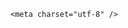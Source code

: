 <!DOCTYPE html>
<html lang="zh-CN">

<head>
    
<title>湖南慈利一溶洞因养猪场排污变“粪坑”，会对溶洞造成哪些破坏？还可能恢复正常吗？_腾讯新闻</title>
<meta name="keywords" content="溶洞,洞穴,湖南,慈利,环保,养猪场,生态系统,碳酸氢钙,喀斯特地貌,张家界,天坑">
<meta name="author" content="腾讯网">
<meta name="copyright" content="Copyright 1998 - 2025 Tencent. All Rights Reserved">
<meta property="og:type" content="news" />

<meta property="og:title" content="湖南慈利一溶洞因养猪场排污变“粪坑”，会对溶洞造成哪些破坏？还可能恢复正常吗？_腾讯新闻" />
<meta property="og:url" content="https://news.qq.com/rain/a/20250530Q01NTA00" />
<meta property="og:image" content="https://inews.gtimg.com/news_ls/OPKxDH89kNSho-jjvc2TbiQyZ-SZIKTRCQZy_IXXw6WY4AA_640330/0" />
<meta property="article:author" content="" />
<meta property="article:published_time" content="2025-05-30 11:22:36" />
<meta property="category" content="" />

    <meta charset="utf-8" />
<meta http-equiv="X-UA-Compatible" content="IE=Edge" />
<meta name="viewport" content="width=device-width, initial-scale=1, shrink-to-fit=no" />
<link rel="dns-prefetch" href="mat1.gtimg.com">
<link rel="dns-prefetch" href="i.news.qq.com">
<link rel="shortcut icon" href="https://mat1.gtimg.com/qqcdn/qqindex2021/favicon.ico">
<script nomodule="true" src="https://mat1.gtimg.com/qqcdn/qqindex2021/common-static/20240515201444/core3-37-1.min.js"></script>
<script>
  try {
    if (!window.IntersectionObserver) {
      var observerScript = document.createElement('script');
      observerScript.src = "https://mat1.gtimg.com/qqcdn/qqindex2021/common-static/20241024141058/intersection-observer-polyfill.js";
      document.head.appendChild(observerScript);
    }
  } catch (error) {}
</script>

<script>
  try {
    if (!Element.prototype.scrollTo) {
      var scrollScript = document.createElement('script');
      scrollScript.src = "https://mat1.gtimg.com/qqcdn/qqindex2021/common-static/20241025153001/scroll-behavior-polyfill.js";
      document.head.appendChild(scrollScript);
    }
  } catch (error) {}
</script>
<script>
  try {
    if ('scrollRestoration' in window.history) {
      window.history.scrollRestoration = 'manual';
    }
    window.isPcClient = Boolean(window.electron) && (
      window.navigator.userAgent.indexOf('pc-client') > 0 ||
      window.navigator.userAgent.indexOf('TencentNews') > 0
    );
  } catch {}
</script>
<script>
  try {
    if (window.isPcClient) {
      var bodyStyle = document.createElement('style');
      bodyStyle.innerText = 'body{ zoom: 0.95 }';
      document.head.appendChild(bodyStyle);
    }
  } catch {}
</script>
<script>
  window.DATA = {"id":"20250530Q01NTA00","news_update_time":1748576175,"ret":0,"adInfo":{"openAdsComment":1,"openAdsPhotos":1,"openAdsText":1,"openRelatedNewsAd":1,"openAds":1},"categoryrray":{"sub_category_id":"537","category_id":"56"},"closeCommentBanner":0,"content_words_num":34,"enableDiffusion":1,"self_declare":{"declare":"个人观点，仅供参考"},"abstract":"","card":{"chlname":"问答课代表","desc":"腾讯新闻问答课代表，结合当下热点新闻和网友热议，发现好问题，期待好回答。","vip_icon":"http://inews.gtimg.com/newsapp_ls/0/14876051701/0","update_frequency":"1970-01-01 08:00:00","chlid":"22983986","icon":"https://inews.gtimg.com/om_ls/OPBO91JgEbYG-O62jC2hCRA_yoydsA8oEANb87pxgNxKgAA_200200/0","uin":"ecbe89d289b6198c7996f16538ebc224f9","vip_type":"30012","vip_type_new":"30012","liveInfo":{},"msgEntry":1,"vip_icon_night":"http://inews.gtimg.com/newsapp_ls/0/14876052067/0","vip_place":"left","vip_desc":"腾讯新闻问答课代表官方账号","suid":"8QMc339d5IQeuTzY5QN3","cpLevel":2},"surl":"https://view.inews.qq.com/a/20250530Q01NTA00","title":"湖南慈利一溶洞因养猪场排污变“粪坑”，会对溶洞造成哪些破坏？还可能恢复正常吗？","channelEntryJumpType":1,"shareDesc":"腾讯新闻","time":"2025-05-30 07:30:32","FadCid":"","disableDeclare":1,"safe_cntl":{"close_comment_dislike":0,"close_share_pull":0,"emoticon_comment_mode":0,"close_relate_thing":0,"close_all_ad":0,"close_all_emoticon_comment":0,"close_all_favorite":0,"close_all_rel":0,"close_global_news_sis":0},"url":"https://view.inews.qq.com/a/20250530Q01NTA00","news_app_recommend_status":4,"commentid":"","emojiRelatedSwitch":1,"iNewsRecommendLevel":1,"intro":"","is_deleted":0,"copyright_wording_share":"免责声明","extra_property":{"FeedbackDetailDisableInsert":1,"zanSkinType":""},"final_declare":["个人观点，仅供参考"],"remarks":"","copyright_share":"本文来自腾讯新闻客户端创作者，不代表腾讯新闻的观点和立场。","detail_entry":{"is_orignal":1,"orignal_entry":1},"emojiSwitch":1,"ai_switch":true,"all_long_pic":1,"article_category":"56","attribute":{},"content":null,"answer_num":2,"isSensitive":0,"questionInfo":{"url":"http://view.inews.qq.com/a/20250530Q01NTA00","abstract":"","id":"20250530Q01NTA00","longtitle":"湖南慈利一溶洞因养猪场排污变“粪坑”，溶洞还可能恢复正常吗？","question_short_title":"湖南慈利一溶洞因养猪场排污变“粪坑”，会对溶洞造成哪些破坏？还可能恢复正常吗？","relate_extend_infos":[{"abstract":"","articletype":"4","id":"20250529V08N5G00","longtitle":"湖南慈利县一天坑溶洞被养殖污水污染？官方通报：正全力开展垃圾清运、污水清理，涉嫌违法排污的3家养殖户被立案调查","picShowType":"90092","thumbnails_qqnews":["https://inews.gtimg.com/om_ls/OxcSJOyMJJkEHt71DPeAI41C7oOVbuE4OoWdP5yyKL9XoAA_294195/0"],"title":"湖南慈利县一天坑溶洞被养殖污水污染？官方通报：正全力开展垃圾清运、污水清理，涉嫌违法排污的3家养殖户被立案调查","url":"https://view.inews.qq.com/a/20250529V08N5G00"}],"thumbnails_qqnews":["https://inews.gtimg.com/om_ls/Omx3-dgru6_TAouhwkqcPNgeDzFMqUEL3shUB-CoxQuYcAA_294195/0"],"title":"湖南慈利一溶洞因养猪场排污变“粪坑”，会对溶洞造成哪些破坏？还可能恢复正常吗？"},"question_id":"","relate_extend_infos":{"abstract":"","id":"20250529V08N5G00","imgURL":"https://inews.gtimg.com/om_ls/OxB7Ukmxjb_UNX5OcevNjoiQZNRhj8N0Vt4Y_BeFvDO5IAA_196130/0","imgURLSmall":"","longTitle":"湖南慈利县一天坑溶洞被养殖污水污染？官方通报：正全力开展垃圾清运、污水清理，涉嫌违法排污的3家养殖户被立案调查","title":"湖南慈利县一天坑溶洞被养殖污水污染？官方通报：正全力开展垃圾清运、污水清理，涉嫌违法排污的3家养殖户被立案调查","url":"http://view.inews.qq.com/a/20250529V08N5G00"},"shareImg":"https://inews.gtimg.com/om_ls/Omx3-dgru6_TAouhwkqcPNgeDzFMqUEL3shUB-CoxQuYcAA_870492/0","atype":232,"forbidCommentUpDown":0,"likeInfo":0,"already_answer":false,"cms_id":"20250530Q01NTA00","articleId":"20250530Q01RP500","article_type":232,"tags":"","desc":"","videoArr":[]};
</script>
<script>
  window.channelInfo = {"channelConfig":{"channelNav":[{"_auto_id":"1","active_alien_img":"","alien_img":"","channel_id":"news_news_home","is_local":"0","link":"https://www.qq.com","name_cn":"首页","name_en":"home"},{"_auto_id":"2","active_alien_img":"","alien_img":"","channel_id":"news_news_top","is_local":"0","link":"","name_cn":"要闻","name_en":"news"},{"_auto_id":"4","active_alien_img":"","alien_img":"","channel_id":"news_news_bj","is_local":"1","link":"","name_cn":"北京","name_en":"bj"},{"_auto_id":"5","active_alien_img":"","alien_img":"","channel_id":"news_news_finance","is_local":"0","link":"","name_cn":"财经","name_en":"finance"},{"_auto_id":"6","active_alien_img":"","alien_img":"","channel_id":"news_news_tech","is_local":"0","link":"","name_cn":"科技","name_en":"tech"},{"_auto_id":"7","active_alien_img":"","alien_img":"","channel_id":"tv","is_local":"0","link":"https://v.qq.com/channel/tv/?ptag=qqnews","name_cn":"电视剧","name_en":"tv"},{"_auto_id":"8","active_alien_img":"","alien_img":"","channel_id":"news_news_qa","is_local":"0","link":"","name_cn":"热问","name_en":"qa"},{"_auto_id":"9","active_alien_img":"","alien_img":"","channel_id":"news_news_ent","is_local":"0","link":"","name_cn":"娱乐","name_en":"ent"},{"_auto_id":"10","active_alien_img":"","alien_img":"","channel_id":"variety","is_local":"0","link":"https://v.qq.com/channel/variety/?ptag=qqnews","name_cn":"综艺","name_en":"variety"},{"_auto_id":"11","active_alien_img":"","alien_img":"","channel_id":"news_news_sports","is_local":"0","link":"","name_cn":"体育","name_en":"sports"},{"_auto_id":"13","active_alien_img":"","alien_img":"","channel_id":"news_news_nba","is_local":"0","link":"","name_cn":"NBA","name_en":"nba"},{"_auto_id":"14","active_alien_img":"","alien_img":"","channel_id":"news_news_world","is_local":"0","link":"","name_cn":"国际","name_en":"world"},{"_auto_id":"15","active_alien_img":"","alien_img":"","channel_id":"news_news_mil","is_local":"0","link":"","name_cn":"军事","name_en":"milite"},{"_auto_id":"16","active_alien_img":"","alien_img":"","channel_id":"news_news_auto","is_local":"0","link":"","name_cn":"汽车","name_en":"auto"},{"_auto_id":"17","active_alien_img":"","alien_img":"","channel_id":"news_news_house","is_local":"0","link":"","name_cn":"房产","name_en":"house"},{"_auto_id":"18","active_alien_img":"","alien_img":"","channel_id":"news_news_edu","is_local":"0","link":"","name_cn":"教育","name_en":"edu"},{"_auto_id":"19","active_alien_img":"","alien_img":"","channel_id":"news_news_antip","is_local":"0","link":"","name_cn":"健康","name_en":"health"},{"_auto_id":"20","active_alien_img":"","alien_img":"","channel_id":"news_news_video","is_local":"0","link":"","name_cn":"视频","name_en":"video"},{"_auto_id":"21","active_alien_img":"","alien_img":"","channel_id":"news_news_game","is_local":"0","link":"","name_cn":"游戏","name_en":"games"},{"_auto_id":"22","active_alien_img":"","alien_img":"","channel_id":"news_news_nchupin","is_local":"0","link":"","name_cn":"眼界","name_en":"chupin"},{"_auto_id":"24","active_alien_img":"","alien_img":"","channel_id":"news_news_football","is_local":"0","link":"","name_cn":"足球","name_en":"football"},{"_auto_id":"25","active_alien_img":"","alien_img":"","channel_id":"news_news_kepu","is_local":"0","link":"","name_cn":"科学","name_en":"kepu"},{"_auto_id":"26","active_alien_img":"","alien_img":"","channel_id":"news_news_digi","is_local":"0","link":"","name_cn":"数码","name_en":"digi"},{"_auto_id":"28","active_alien_img":"","alien_img":"","channel_id":"ymzx","is_local":"0","link":"https://gamer.qq.com/v2/cloudgame/game/96897?ichannel=txxwpc0Ftxxwpc1","name_cn":"元梦之星","name_en":"news_news_ymzx"},{"_auto_id":"31","active_alien_img":"","alien_img":"","channel_id":"movie","is_local":"0","link":"https://v.qq.com/channel/movie/?ptag=qqnews","name_cn":"电影","name_en":"movie"},{"_auto_id":"32","active_alien_img":"","alien_img":"","channel_id":"news_news_esport","is_local":"0","link":"","name_cn":"电竞","name_en":"esport"},{"_auto_id":"34","active_alien_img":"","alien_img":"","channel_id":"news_news_history","is_local":"0","link":"","name_cn":"历史","name_en":"history"},{"_auto_id":"35","active_alien_img":"","alien_img":"","channel_id":"news_news_baby","is_local":"0","link":"","name_cn":"育儿","name_en":"baby"},{"_auto_id":"36","active_alien_img":"","alien_img":"","channel_id":"hbjy","is_local":"0","link":"https://gp.qq.com/act/a20250421mnqlx/news.shtml","name_cn":"和平精英","name_en":"news_news_hbjy"},{"_auto_id":"37","active_alien_img":"","alien_img":"","channel_id":"cloud_gamer","is_local":"0","link":"https://gamer.qq.com/?ichannel=txxwpc0Ftxxwpc1","name_cn":"云游戏","name_en":"cloud_gamer"},{"_auto_id":"38","active_alien_img":"","alien_img":"","channel_id":"news_news_lic","is_local":"0","link":"","name_cn":"理财","name_en":"finance_licai"},{"_auto_id":"39","active_alien_img":"","alien_img":"","channel_id":"news_news_istock","is_local":"0","link":"","name_cn":"股票","name_en":"finance_stock"},{"_auto_id":"40","active_alien_img":"","alien_img":"","channel_id":"ren_min_shi_pin","is_local":"0","link":"https://news.qq.com/omn/author/8QMd3Hld74cbujbY?tab=om_video","name_cn":"人民视频","name_en":"ren_min_shi_pin"},{"_auto_id":"41","active_alien_img":"","alien_img":"","channel_id":"news_news_weather","is_local":"0","link":"https://tianqi.qq.com/index.htm","name_cn":"天气","name_en":"weather"}]}};
</script>
<script>
  window.articleConfig = {"rightConfig":[{"_auto_id":"1","category_key":"default","modules":"{\"moduleList\":[{\"title\":\"精选视频\",\"id\":\"video_album\",\"videoType\":\"tag\",\"videoId\":\"aUepxrtchGM=\"},{\"title\":\"下载条\",\"id\":\"download_banner\",\"isSticky\":1},{\"title\":\"热点榜\",\"id\":\"hot_rank_list\",\"isSticky\":1},{\"title\":\"广告推广\",\"id\":\"ssp_ad_module\",\"category\":\"ad_ssp\",\"loid\":\"109\",\"isSticky\":1}]}"}],"tonglanAdConfig":[],"bottomConfig":[],"videoAdConfig":[],"rightGameConfig":[]};
</script>
<script src="https://mat1.gtimg.com/www/js/emonitor/custom_ed041a23.js" charset="utf-8"></script>
<script>
  try {
    window.emonitorIns = emonitor.create({
      name: 'newsqq_quesionArticle',
      atta: {
        name: 'newsqq',
      },
      mode: '007',
    });
  } catch (err) {
    console.warn(err);
  }
</script>
<link href="https://mat1.gtimg.com/qqcdn/qqindex2021/common-static/hel/qqnews-pc-dc_20250529072057/static/css/qa.css" rel="stylesheet">

<script>window.__HEL_PRESET_META__={"qqnews-pc-components":{"app":{"id":1366,"name":"qqnews-pc-components","app_group_name":"qqnews-pc-components","proj_ver":{"map":{},"utime":0},"online_version":"qqnews-pc-components_20250515055747","build_version":"qqnews-pc-components_20250529071843","update_at":"2025-05-29T11:19:37.000Z","desc":"set by [init], from container [formal.pc.dc.sz101011] worker [2]"},"version":{"sub_app_name":"qqnews-pc-components","sub_app_version":"qqnews-pc-components_20250529071843","src_map":{"webDirPath":"https://mat1.gtimg.com/qqcdn/qqindex2021/common-static/hel/qqnews-pc-components_20250529071843","htmlIndexSrc":"https://mat1.gtimg.com/qqcdn/qqindex2021/common-static/hel/qqnews-pc-components_20250529071843/index.html","extractMode":"all","iframeSrc":"","chunkCssSrcList":["https://mat1.gtimg.com/qqcdn/qqindex2021/common-static/hel/qqnews-pc-components_20250529071843/static/css/index.css"],"chunkJsSrcList":["https://mat1.gtimg.com/qqcdn/qqindex2021/common-static/hel/qqnews-pc-components_20250529071843/static/js/index.js"],"staticCssSrcList":[],"staticJsSrcList":["https://mat1.gtimg.com/qqcdn/qqindex2021/static/20231212123233/react.production.min.js","https://mat1.gtimg.com/qqcdn/qqindex2021/static/20231212123233/react-dom.production.min.js","https://mat1.gtimg.com/qqcdn/qqindex2021/common-static/hel/hel-base-v16.js"],"relativeCssSrcList":[],"relativeJsSrcList":[],"privCssSrcList":[],"srvModSrcList":[],"srvModSrcIndex":"","headAssetList":[{"tag":"staticScript","append":false,"attrs":{"src":"https://mat1.gtimg.com/qqcdn/qqindex2021/static/20231212123233/react.production.min.js"}},{"tag":"staticScript","append":false,"attrs":{"src":"https://mat1.gtimg.com/qqcdn/qqindex2021/static/20231212123233/react-dom.production.min.js"}},{"tag":"staticScript","append":false,"attrs":{"src":"https://mat1.gtimg.com/qqcdn/qqindex2021/common-static/hel/hel-base-v16.js"}},{"tag":"script","append":true,"attrs":{"src":"https://mat1.gtimg.com/qqcdn/qqindex2021/common-static/hel/qqnews-pc-components_20250529071843/static/js/index.js","defer":""}},{"tag":"link","append":true,"attrs":{"href":"https://mat1.gtimg.com/qqcdn/qqindex2021/common-static/hel/qqnews-pc-components_20250529071843/static/css/index.css","rel":"stylesheet"}}],"bodyAssetList":[]},"update_at":"2025-05-29T11:19:36.000Z","create_at":"2025-05-29T11:19:36.000Z","_worker_id":"2","_is_backup":true}}}</script>
<script>window.__VIEW_PATH__="question.ejs";</script>
</head>

<body id="dc-question-body">
  <div id="root"></div>
    <iframe style="display: none;" src="https://i.news.qq.com/web_backend/getWebPacUid"></iframe>
<script src="https://mat1.gtimg.com/qqcdn/qqindex2021/common-static/20240805160928/react.production.min.js"></script>
<script src="https://mat1.gtimg.com/qqcdn/qqindex2021/common-static/20240805160928/react-dom.production.min.js"></script>
<script src="https://mat1.gtimg.com/qqcdn/qqindex2021/common-static/20241018171503/universal-report.min.js"></script>
<script defer type="text/javascript" src="https://mat1.gtimg.com/qqcdn/qqindex2021/libs/barrier/aria.js?appid=9327b8b06379d9d1728bbfbe2025ef9c" charset="utf-8"></script>
<script defer src="https://t.captcha.qq.com/TCaptcha.js"></script>
<script>document.cookie="hel_err=;path=/;";</script>
<script src="https://mat1.gtimg.com/qqcdn/qqindex2021/common-static/hel/hel-base-v16.js"></script>
<script src="https://mat1.gtimg.com/qqcdn/qqindex2021/common-static/hel/qqnews-pc-hel-entry_20250117174052/static/js/index.js"></script>
<link rel="preload" href="https://mat1.gtimg.com/qqcdn/qqindex2021/common-static/hel/qqnews-pc-dc_20250529072057/static/js/qa.js" as="script">
<link rel="preload" href="https://mat1.gtimg.com/qqcdn/qqindex2021/common-static/hel/qqnews-pc-components_20250529071843/static/js/index.js" as="script">
<script>window.loadProject("https://mat1.gtimg.com/qqcdn/qqindex2021/common-static/hel/qqnews-pc-dc_20250529072057/static/js/qa.js");</script>
<iframe id="videoFrame" style="display: none;" src="https://video.qq.com/cookie/sync_qqnews.html"></iframe>
</body>

</html>
